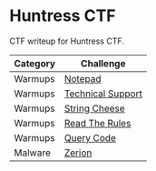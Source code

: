 # Huntress CTF

CTF writeup for Huntress CTF.

| Category | Challenge |
| --- | --- |
| Warmups | <a href="/Notepad">Notepad</a> |
| Warmups | <a href="/Technical Support">Technical Support</a> |
| Warmups | <a href="/String Cheese">String Cheese</a> |
| Warmups | <a href="/Read The Rules">Read The Rules</a> |
| Warmups | <a href="/Query Code">Query Code</a> |
| Malware | <a href="/Zerion">Zerion</a> |